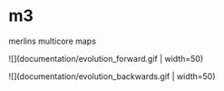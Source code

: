 # m3
merlins multicore maps


![](documentation/evolution_forward.gif | width=50)

![](documentation/evolution_backwards.gif | width=50)
